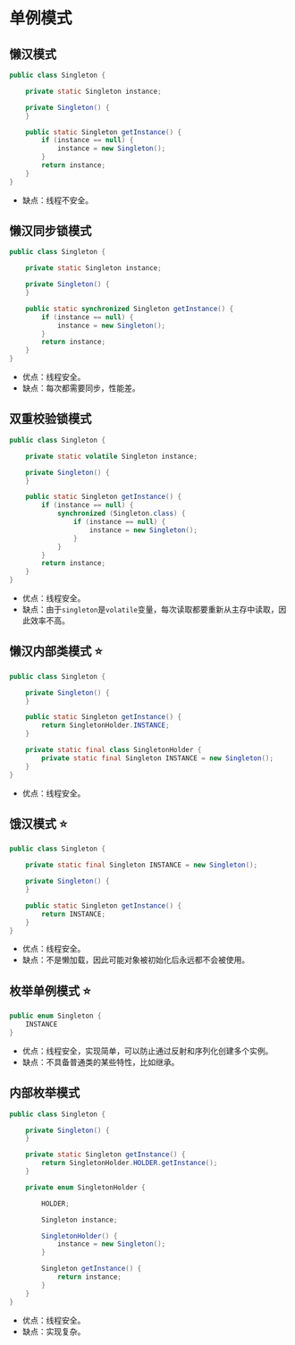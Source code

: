 # 单例模式

## 懒汉模式

```java
public class Singleton {

    private static Singleton instance;

    private Singleton() {
    }

    public static Singleton getInstance() {
        if (instance == null) {
            instance = new Singleton();
        }
        return instance;
    }
}
```

- 缺点：线程不安全。

## 懒汉同步锁模式

```java
public class Singleton {

    private static Singleton instance;

    private Singleton() {
    }

    public static synchronized Singleton getInstance() {
        if (instance == null) {
            instance = new Singleton();
        }
        return instance;
    }
}
```

- 优点：线程安全。
- 缺点：每次都需要同步，性能差。

## 双重校验锁模式

```java
public class Singleton {

    private static volatile Singleton instance;

    private Singleton() {
    }

    public static Singleton getInstance() {
        if (instance == null) {
            synchronized (Singleton.class) {
                if (instance == null) {
                    instance = new Singleton();
                }
            }
        }
        return instance;
    }
}
```

- 优点：线程安全。
- 缺点：由于`singleton`是`volatile`变量，每次读取都要重新从主存中读取，因此效率不高。

## 懒汉内部类模式 ⭐️

```java
public class Singleton {

    private Singleton() {
    }

    public static Singleton getInstance() {
        return SingletonHolder.INSTANCE;
    }

    private static final class SingletonHolder {
        private static final Singleton INSTANCE = new Singleton();
    }
}
```

- 优点：线程安全。

## 饿汉模式 ⭐️

```java
public class Singleton {

    private static final Singleton INSTANCE = new Singleton();

    private Singleton() {
    }

    public static Singleton getInstance() {
        return INSTANCE;
    }
}
```

- 优点：线程安全。
- 缺点：不是懒加载，因此可能对象被初始化后永远都不会被使用。

## 枚举单例模式 ⭐️

```java
public enum Singleton {
    INSTANCE
}
```

- 优点：线程安全，实现简单，可以防止通过反射和序列化创建多个实例。
- 缺点：不具备普通类的某些特性，比如继承。

## 内部枚举模式

```java
public class Singleton {

    private Singleton() {
    }

    private static Singleton getInstance() {
        return SingletonHolder.HOLDER.getInstance();
    }

    private enum SingletonHolder {

        HOLDER;

        Singleton instance;

        SingletonHolder() {
            instance = new Singleton();
        }

        Singleton getInstance() {
            return instance;
        }
    }
}
```

- 优点：线程安全。
- 缺点：实现复杂。
